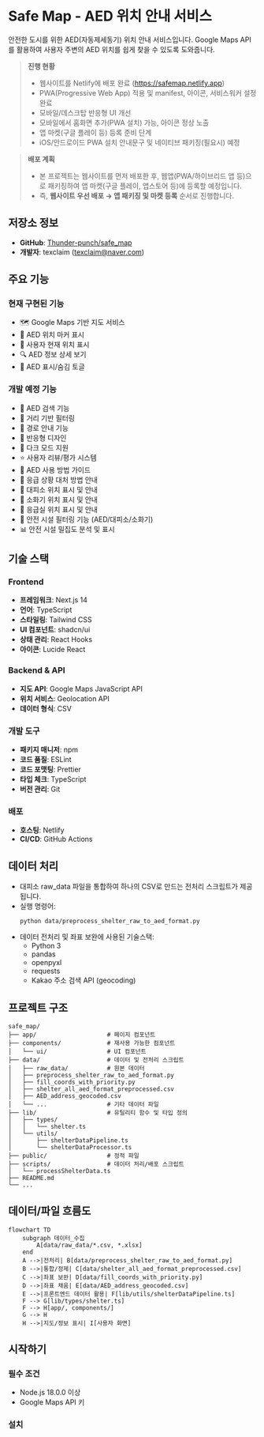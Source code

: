# Safe Map - AED 위치 안내 서비스

안전한 도시를 위한 AED(자동제세동기) 위치 안내 서비스입니다. Google Maps API를 활용하여 사용자 주변의 AED 위치를 쉽게 찾을 수 있도록 도와줍니다.

> **진행 현황**
> - 웹사이트를 Netlify에 배포 완료 (https://safemap.netlify.app)
> - PWA(Progressive Web App) 적용 및 manifest, 아이콘, 서비스워커 설정 완료
> - 모바일/데스크탑 반응형 UI 개선
> - 모바일에서 홈화면 추가(PWA 설치) 가능, 아이콘 정상 노출
> - 앱 마켓(구글 플레이 등) 등록 준비 단계
> - iOS/안드로이드 PWA 설치 안내문구 및 네이티브 패키징(필요시) 예정

> **배포 계획**
> - 본 프로젝트는 웹사이트를 먼저 배포한 후, 웹앱(PWA/하이브리드 앱 등)으로 패키징하여 앱 마켓(구글 플레이, 앱스토어 등)에 등록할 예정입니다.
> - 즉, **웹사이트 우선 배포 → 앱 패키징 및 마켓 등록** 순서로 진행합니다.

## 저장소 정보

- **GitHub**: [Thunder-punch/safe_map](https://github.com/Thunder-punch/safe_map)
- **개발자**: texclaim (texclaim@naver.com)

## 주요 기능

### 현재 구현된 기능
- 🗺️ Google Maps 기반 지도 서비스
- 📍 AED 위치 마커 표시
- 👤 사용자 현재 위치 표시
- 🔍 AED 정보 상세 보기
- 🎯 AED 표시/숨김 토글

### 개발 예정 기능
- 🔎 AED 검색 기능
- 📏 거리 기반 필터링
- 🚶 경로 안내 기능
- 📱 반응형 디자인
- 🌙 다크 모드 지원
- ⭐ 사용자 리뷰/평가 시스템
- 📝 AED 사용 방법 가이드
- 🚨 응급 상황 대처 방법 안내
- 🏃 대피소 위치 표시 및 안내
- 🧯 소화기 위치 표시 및 안내
- 🏥 응급실 위치 표시 및 안내
- 🎯 안전 시설 필터링 기능 (AED/대피소/소화기)
- 📊 안전 시설 밀집도 분석 및 표시

## 기술 스택

### Frontend
- **프레임워크**: Next.js 14
- **언어**: TypeScript
- **스타일링**: Tailwind CSS
- **UI 컴포넌트**: shadcn/ui
- **상태 관리**: React Hooks
- **아이콘**: Lucide React

### Backend & API
- **지도 API**: Google Maps JavaScript API
- **위치 서비스**: Geolocation API
- **데이터 형식**: CSV

### 개발 도구
- **패키지 매니저**: npm
- **코드 품질**: ESLint
- **코드 포맷팅**: Prettier
- **타입 체크**: TypeScript
- **버전 관리**: Git

### 배포
- **호스팅**: Netlify
- **CI/CD**: GitHub Actions

## 데이터 처리

- 대피소 raw_data 파일을 통합하여 하나의 CSV로 만드는 전처리 스크립트가 제공됩니다.
- 실행 명령어:
  ```
  python data/preprocess_shelter_raw_to_aed_format.py
  ```
- 데이터 전처리 및 좌표 보완에 사용된 기술스택:
  - Python 3
  - pandas
  - openpyxl
  - requests
  - Kakao 주소 검색 API (geocoding)

## 프로젝트 구조

```
safe_map/
├── app/                    # 페이지 컴포넌트
├── components/             # 재사용 가능한 컴포넌트
│   └── ui/                 # UI 컴포넌트
├── data/                   # 데이터 및 전처리 스크립트
│   ├── raw_data/           # 원본 데이터
│   ├── preprocess_shelter_raw_to_aed_format.py
│   ├── fill_coords_with_priority.py
│   ├── shelter_all_aed_format_preprocessed.csv
│   ├── AED_address_geocoded.csv
│   └── ...                 # 기타 데이터 파일
├── lib/                    # 유틸리티 함수 및 타입 정의
│   ├── types/
│   │   └── shelter.ts
│   └── utils/
│       ├── shelterDataPipeline.ts
│       └── shelterDataProcessor.ts
├── public/                 # 정적 파일
├── scripts/                # 데이터 처리/배포 스크립트
│   └── processShelterData.ts
├── README.md
└── ...
```

## 데이터/파일 흐름도

```mermaid
flowchart TD
    subgraph 데이터_수집
        A[data/raw_data/*.csv, *.xlsx]
    end
    A -->|전처리| B[data/preprocess_shelter_raw_to_aed_format.py]
    B -->|통합/정제| C[data/shelter_all_aed_format_preprocessed.csv]
    C -->|좌표 보완| D[data/fill_coords_with_priority.py]
    D -->|좌표 채움| E[data/AED_address_geocoded.csv]
    E -->|프론트엔드 데이터 활용| F[lib/utils/shelterDataPipeline.ts]
    F --> G[lib/types/shelter.ts]
    F --> H[app/, components/]
    G --> H
    H -->|지도/정보 표시| I[사용자 화면]
```

## 시작하기

### 필수 조건
- Node.js 18.0.0 이상
- Google Maps API 키

### 설치
```